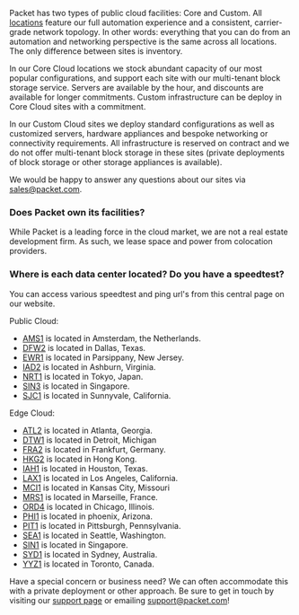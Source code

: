 <!-- <meta>
{
   "title":"Data Centers",
    "description":"Locations, certifications, & speed tests for our global data centers.",
    "tag":["datacenters", "locations", "facilities"],
    "seo-title": "Bare Metal Cloud Data Centers -- Packet Developer Docs",
    "seo-description": "Locations, certifications, & speed tests for our global datacenters.",
    "og-title": "Data Centers",
    "og-description": "Locations, certifications, & speed tests for our global data centers."
}
</meta> -->

Packet has two types of public cloud facilities: Core and Custom. All [locations](https://www.packet.com/locations/) feature our full automation experience and a consistent, carrier-grade network topology. In other words: everything that you can do from an automation and networking perspective is the same across all locations. The only difference between sites is inventory.

In our Core Cloud locations we stock abundant capacity of our most popular configurations, and support each site with our multi-tenant block storage service. Servers are available by the hour, and discounts are available for longer commitments. Custom infrastructure can be deploy in Core Cloud sites with a commitment.

In our Custom Cloud sites we deploy standard configurations as well as customized servers, hardware appliances and bespoke networking or connectivity requirements. All infrastructure is reserved on contract and we do not offer multi-tenant block storage in these sites (private deployments of block storage or other storage appliances is available).  

We would be happy to answer any questions about our sites via <sales@packet.com>.

### Does Packet own its facilities?
While Packet is a leading force in the cloud market, we are not a real estate development firm. As such, we lease space and power from colocation providers.  

### Where is each data center located? Do you have a speedtest?
You can access various speedtest and ping url's from this central page on our website.

Public Cloud:
* [AMS1](https://www.packet.com/cloud/locations/amsterdam/) is located in Amsterdam, the Netherlands.
* [DFW2](https://www.packet.com/cloud/locations/dallas/) is located in Dallas, Texas.
* [EWR1](https://www.packet.com/cloud/locations/new-york-metro/) is located in Parsippany, New Jersey.
* [IAD2](https://www.packet.com/cloud/locations/ashburn/) is located in Ashburn, Virginia.
* [NRT1](https://www.packet.com/cloud/locations/tokyo/) is located in Tokyo, Japan.
* [SIN3](https://www.packet.com/cloud/locations/singapore/) is located in Singapore.
* [SJC1](https://www.packet.com/cloud/locations/silicon-valley/) is located in Sunnyvale, California.

Edge Cloud:
* [ATL2](https://www.packet.com/cloud/locations/atlanta/) is located in Atlanta, Georgia.
* [DTW1](https://www.packet.com/cloud/locations/detriot/) is located in Detroit, Michigan
* [FRA2](https://www.packet.com/cloud/locations/frankfurt/) is located in Frankfurt, Germany.
* [HKG2](https://www.packet.com/cloud/locations/hong-kong/) is located in Hong Kong.
* [IAH1](https://www.packet.com/cloud/locations/houston/) is located in Houston, Texas.
* [LAX1](https://www.packet.com/cloud/locations/los-angeles/) is located in Los Angeles, California.
* [MCI1](https://www.packet.com/cloud/locations/kansas-city/) is located in Kansas City, Missouri
* [MRS1](https://www.packet.com/cloud/locations/marseille/) is located in Marseille, France.
* [ORD4](https://www.packet.com/cloud/locations/chicago/) is located in Chicago, Illinois.
* [PHI1](https://www.packet.com/cloud/locations/phoenix/) is located in phoenix, Arizona.
* [PIT1](https://www.packet.com/cloud/locations/pittsburgh/) is located in Pittsburgh, Pennsylvania.
* [SEA1](https://www.packet.com/cloud/locations/seattle/) is located in Seattle, Washington.
* [SIN1](https://www.packet.com/cloud/locations/singapore/) is located in Singapore.
* [SYD1](https://www.packet.com/cloud/locations/sydney/) is located in Sydney, Australia.
* [YYZ1](https://www.packet.com/cloud/locations/toronto/) is located in Toronto, Canada.

Have a special concern or business need? We can often accommodate this with a private deployment or other approach. Be sure to get in touch by visiting  our [support page](https://support.packet.com) or emailing support@packet.com!
